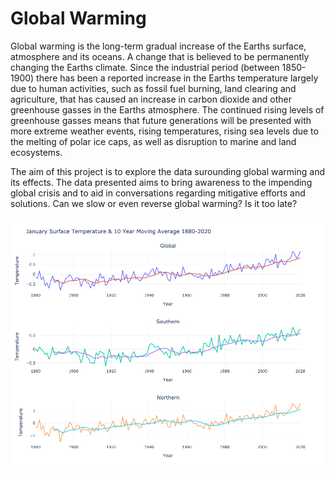 # Global Warming

Global warming is the long-term gradual increase of the Earths surface, atmosphere and its oceans. A change that is believed to be permanently changing the Earths climate. Since the industrial period (between 1850-1900) there has been a reported increase in the Earths temperature largely due to human activities, such as fossil fuel burning, land clearing and agriculture, that has caused an increase in carbon dioxide and other greenhouse gasses in the Earths atmosphere.  The continued rising levels of greenhouse gasses means that future generations will be presented with more extreme weather events, rising temperatures, rising sea levels due to the melting of polar ice caps, as well as disruption to marine and land ecosystems. 

The aim of this project is to explore the data surounding global warming and its effects.  The data presented aims to bring awareness to the impending global crisis and to aid in conversations regarding mitigative efforts and solutions. Can we slow or even reverse global warming? Is it too late?

![images/HemisAVG.png](images/HemisAVG.png)





